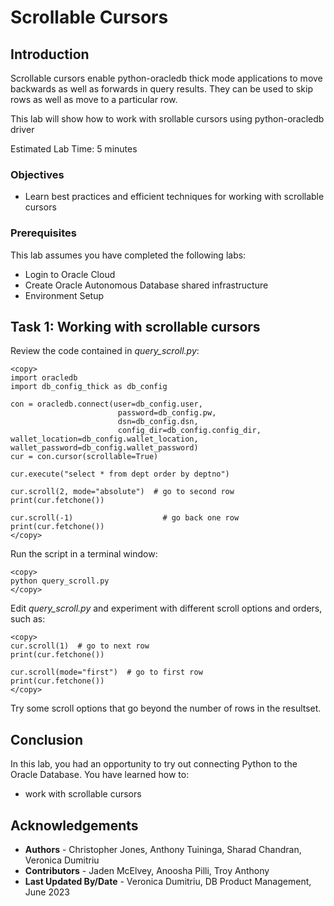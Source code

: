 # Scrollable Cursors

## Introduction
Scrollable cursors enable python-oracledb thick mode applications to move backwards as well as forwards in query results. They can be used to skip rows as well as move to a particular row.

This lab will show how to work with srollable cursors using python-oracledb driver

Estimated Lab Time: 5 minutes

### Objectives

*  Learn best practices and efficient techniques for working with scrollable cursors

### Prerequisites

This lab assumes you have completed the following labs:
* Login to Oracle Cloud
* Create Oracle Autonomous Database shared infrastructure
* Environment Setup

## Task 1: Working with scrollable cursors

Review the code contained in *query\_scroll.py*:
````
<copy>
import oracledb
import db_config_thick as db_config

con = oracledb.connect(user=db_config.user,
                        password=db_config.pw, 
                        dsn=db_config.dsn,
                        config_dir=db_config.config_dir, wallet_location=db_config.wallet_location, wallet_password=db_config.wallet_password)
cur = con.cursor(scrollable=True)

cur.execute("select * from dept order by deptno")

cur.scroll(2, mode="absolute")  # go to second row
print(cur.fetchone())

cur.scroll(-1)                    # go back one row
print(cur.fetchone())
</copy>
````

Run the script in a terminal window:
````
<copy>
python query_scroll.py
</copy>
````
Edit *query_scroll.py* and experiment with different scroll options and orders, such as:

````
<copy>
cur.scroll(1)  # go to next row
print(cur.fetchone())

cur.scroll(mode="first")  # go to first row
print(cur.fetchone())
</copy>
````

Try some scroll options that go beyond the number of rows in the resultset.


## Conclusion

In this lab, you had an opportunity to try out connecting Python to the Oracle Database.
You have learned how to:
* work with scrollable cursors

## Acknowledgements

* **Authors** - Christopher Jones, Anthony Tuininga, Sharad Chandran, Veronica Dumitriu
* **Contributors** - Jaden McElvey, Anoosha Pilli, Troy Anthony
* **Last Updated By/Date** - Veronica Dumitriu, DB Product Management, June 2023